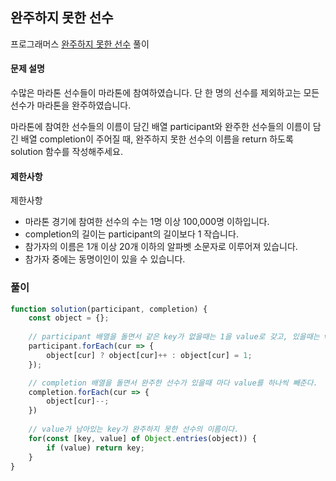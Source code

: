## 완주하지 못한 선수

프로그래머스 [완주하지 못한 선수](https://school.programmers.co.kr/learn/courses/30/lessons/42576?language=javascript) 풀이

#### 문제 설명
수많은 마라톤 선수들이 마라톤에 참여하였습니다. 단 한 명의 선수를 제외하고는 모든 선수가 마라톤을 완주하였습니다.

마라톤에 참여한 선수들의 이름이 담긴 배열 participant와 완주한 선수들의 이름이 담긴 배열 completion이 주어질 때, 완주하지 못한 선수의 이름을 return 하도록 solution 함수를 작성해주세요.

#### 제한사항
제한사항
- 마라톤 경기에 참여한 선수의 수는 1명 이상 100,000명 이하입니다.
- completion의 길이는 participant의 길이보다 1 작습니다.
- 참가자의 이름은 1개 이상 20개 이하의 알파벳 소문자로 이루어져 있습니다.
- 참가자 중에는 동명이인이 있을 수 있습니다.

### 풀이

```js
function solution(participant, completion) {
    const object = {};
    
    // participant 배열을 돌면서 같은 key가 없을때는 1을 value로 갖고, 있을때는 value에 1을 더한다. 
    participant.forEach(cur => {
        object[cur] ? object[cur]++ : object[cur] = 1;
    });

    // completion 배열을 돌면서 완주한 선수가 있을때 마다 value를 하나씩 빼준다.
    completion.forEach(cur => {
        object[cur]--;
    })
    
    // value가 남아있는 key가 완주하지 못한 선수의 이름이다.
    for(const [key, value] of Object.entries(object)) {
        if (value) return key;
    }
}
```